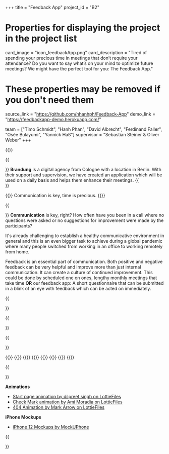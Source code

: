 +++
title = "Feedback App"
project_id = "B2"

# Properties for displaying the project in the project list
card_image = "icon_feedbackApp.png"
card_description = "Tired of spending your precious time in meetings that don’t require your attendance? Do you want to say what’s on your mind to optimize future meetings? We might have the perfect tool for you: The Feedback App."

# These properties may be removed if you don't need them
source_link = "https://github.com/hhanhph/Feedback-App"
demo_link = "https://feedbackapp-demo.herokuapp.com/"

team = ["Timo Schmidt", "Hanh Phan", "David Albrecht", "Ferdinand Faller", "Osée Bulayumi", "Yannick Haß"]
supervisor = "Sebastian Steiner & Oliver Weber"
+++

{{<mediathek id="4776a90e885c59801bb7961894a7a3f6">}}

{{<section title="Brandung">}}
**Brandung** is a digital agency from Cologne with a location in Berlin. With their support and supervision, we have created an application which will be used on a daily basis and helps them enhance their meetings.
{{</section>}}

{{<quote>}}
Communication is key, time is precious.
{{</quote>}}

{{<section title="Our Mission">}}
**Communication** is key, right? How often have you been in a call where no questions were asked or no suggestions for improvement were made by the participants?

It's already challenging to establish a healthy communicative environment in general and this is an even bigger task to achieve during a global pandemic where many people switched from working in an office to working remotely from home. 

Feedback is an essential part of communication. Both positive and negative feedback can be very helpful and improve more than just internal communication. It can create a culture of continued improvement. This could be done by scheduled one on ones, lengthy monthly meetings that take time **OR** our feedback app: A short questionnaire that can be submitted in a blink of an eye with feedback which can be acted on immediately.

{{</section>}}

{{<section title="The Team">}}

{{</section >}}

{{<gallery>}}
{{<team-member image="_teamTimo.png" name="Timo">}}
{{<team-member image="_teamHanh.png" name="Hanh">}}
{{<team-member image="_teamDavid.png" name="David">}}
{{<team-member image="_teamFerdinand.png" name="Ferdinand">}}
{{<team-member image="_teamOsee.png" name="Osée">}}
{{<team-member image="_teamYannick.png" name="Yannick">}}
{{</gallery>}}

{{<section title="Credits">}}

**Animations**
* [Start page animation by dilpreet singh on LottieFiles](https://lottiefiles.com/28457-feedback-persuasion-animation)
* [Check Mark animation by Ami Moradia on LottieFiles](https://lottiefiles.com/20576-check-mark)
* [404 Animation by Mark Arrow on LottieFiles](https://lottiefiles.com/40806-error-404?lang=de)

**iPhone Mockups** 
* [iPhone 12 Mockups by MockUPhone](https://mockuphone.com/device?type=ios#iphone12)

{{</section >}}
